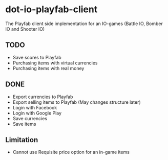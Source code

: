 # dot-io-playfab-client
The Playfab client side implementation for an IO-games (Battle IO, Bomber IO and Shooter IO)

## TODO
- Save scores to Playfab
- Purchasing items with virtual currencies
- Purchasing items with real money

## DONE
- Export currencies to Playfab
- Export selling items to Playfab (May changes structure later)
- Login with Facebook
- Login with Google Play
- Save currencies
- Save items

## Limitation
- Cannot use Requisite price option for an in-game items
